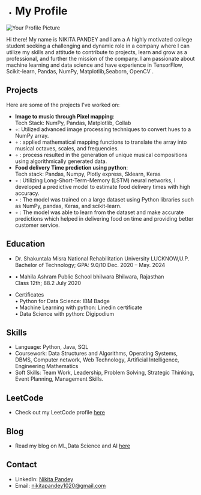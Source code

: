 - # My Profile

![Your Profile Picture](https://avatars2.githubusercontent.com/u/NIKITApandey01)

Hi there! My name is NIKITA PANDEY and I am a A highly motivated college student seeking a challenging and dynamic role in a company where I can utilize my skills and attitude to contribute to projects, learn and grow as a professional, and further the mission of the company. I am passionate about machine learning and data science and have experience in  TensorFlow, Scikit-learn, Pandas, NumPy, Matplotlib,Seaborn, OpenCV .

## Projects

Here are some of the projects I've worked on:
- <b> Image to music through Pixel mapping</b>: <br>Tech Stack: NumPy, Pandas, Matplotlib, Collab<br>
-   ◦: Utilized advanced image processing techniques to convert hues to a NumPy array.<br>
-    ◦ : applied mathematical mapping functions to translate the array into musical octaves, scales, and frequencies.<br>
-    ◦ : process resulted in the generation of unique musical compositions using algorithmically generated data. 
- <b> Food delivery Time prediction using python</b>:<br>Tech stack: Pandas, Numpy, Plotly express, Sklearn, Keras<br>
-  ◦ : Utilizing Long-Short-Term-Memory (LSTM) neural networks, I developed a predictive model to estimate food delivery times with high accuracy.<br>   
-  ◦ : The model was trained on a large dataset using Python libraries such as NumPy, pandas, Keras, and scikit-learn. <br>
-  ◦ : The model was able to learn from the dataset and    make accurate predictions which helped in delivering food on time and providing better customer service.


## Education
-  Dr. Shakuntala Misra National Rehabilitation University                    LUCKNOW,U.P. <br>Bachelor of Technology; GPA: 9.0/10 Dec. 2020 – May. 2024 <br>
-  • Mahila Ashram Public School bhilwara Bhilwara, Rajasthan<br> Class 12th; 88.2 July 2020

- Certificates <br>• Python for Data Science: IBM Badge<br> • Machine Learning with python: Linedin certificate<br> • Data Science with python: Digipodium 



## Skills
- Language: Python, Java, SQL<br>
- Coursework: Data Structures and Algorithms, Operating Systems, DBMS, Computer network, Web Technology, Artificial Intelligence, Engineering Mathematics<br>
-  Soft Skills: Team Work, Leadership, Problem Solving, Strategic Thinking, Event Planning, Management Skills.

## LeetCode
- Check out my LeetCode profile [here](https://leetcode.com/nikitapandeyy)


## Blog
- Read my blog on ML,Data Science and AI [here](https://medium.com/@nikitapandey1020)

## Contact
- LinkedIn: [Nikita Pandey](https://www.linkedin.com/in/nikita-pandey-02951124b/)
- Email: nikitapandey1020@gmail.com



<!---
NIKITApandey01/NIKITApandey01 is a ✨ special ✨ repository because its `README.md` (this file) appears on your GitHub profile.
You can click the Preview link to take a look at your changes.
--->
